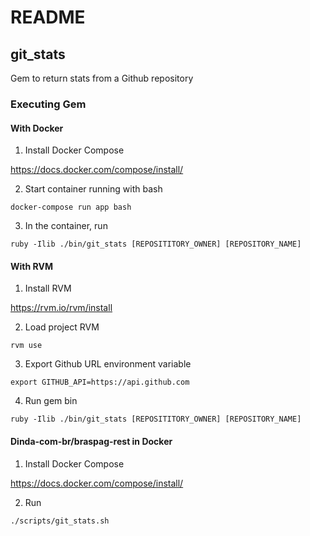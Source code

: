 # README

## git_stats

Gem to return stats from a Github repository

### Executing Gem

#### With Docker

1. Install Docker Compose

https://docs.docker.com/compose/install/

2. Start container running with bash

```
docker-compose run app bash
```

3. In the container, run

```
ruby -Ilib ./bin/git_stats [REPOSITITORY_OWNER] [REPOSITORY_NAME]
```

#### With RVM

1. Install RVM

https://rvm.io/rvm/install

2. Load project RVM

```
rvm use
```

3. Export Github URL environment variable

```
export GITHUB_API=https://api.github.com
```

4. Run gem bin

```
ruby -Ilib ./bin/git_stats [REPOSITITORY_OWNER] [REPOSITORY_NAME]
```

#### Dinda-com-br/braspag-rest in Docker

1. Install Docker Compose

https://docs.docker.com/compose/install/

2. Run

```
./scripts/git_stats.sh
```
